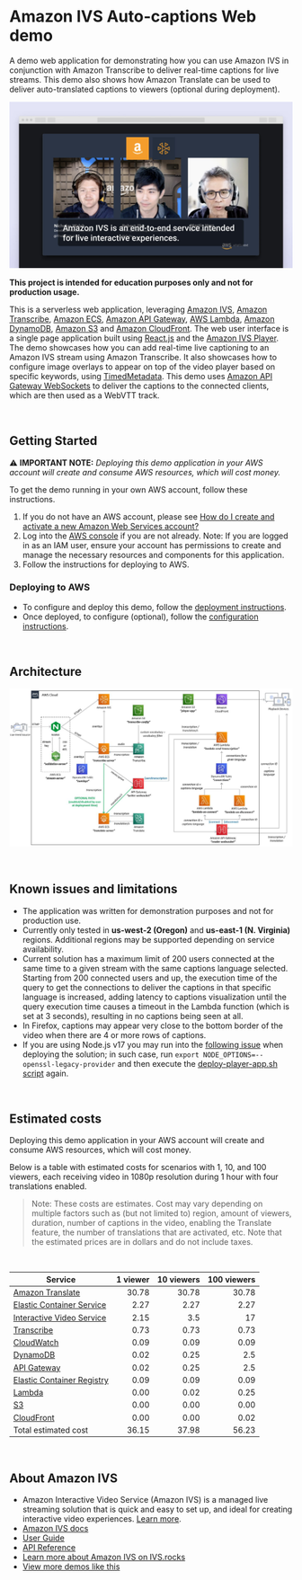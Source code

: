 # Amazon IVS Auto-captions Web demo

A demo web application for demonstrating how you can use Amazon IVS in conjunction with Amazon Transcribe to deliver real-time captions for live streams. This demo also shows how Amazon Translate can be used to deliver auto-translated captions to viewers (optional during deployment).

![Auto-captions demo](auto-captions-demo.jpg)

**This project is intended for education purposes only and not for production usage.**

This is a serverless web application, leveraging [Amazon IVS](https://aws.amazon.com/ivs/), [Amazon Transcribe](https://aws.amazon.com/transcribe/), [Amazon ECS](https://aws.amazon.com/ecs/), [Amazon API Gateway](https://aws.amazon.com/api-gateway/), [AWS Lambda](https://aws.amazon.com/lambda/), [Amazon DynamoDB](https://aws.amazon.com/dynamodb), [Amazon S3](https://aws.amazon.com/s3/) and [Amazon CloudFront](https://aws.amazon.com/cloudfront/). The web user interface is a single page application built using [React.js](https://reactjs.org/) and the [Amazon IVS Player](https://docs.aws.amazon.com/ivs/latest/userguide/player.html). The demo showcases how you can add real-time live captioning to an Amazon IVS stream using Amazon Transcribe. It also showcases how to configure image overlays to appear on top of the video player based on specific keywords, using [TimedMetadata](https://docs.aws.amazon.com/ivs/latest/userguide/metadata.html). This demo uses [Amazon API Gateway WebSockets](https://docs.aws.amazon.com/apigateway/latest/developerguide/apigateway-websocket-api.html) to deliver the captions to the connected clients, which are then used as a WebVTT track.

<br>

## Getting Started

⚠️ **IMPORTANT NOTE:** *Deploying this demo application in your AWS account will create and consume AWS resources, which will cost money.*

To get the demo running in your own AWS account, follow these instructions.

1. If you do not have an AWS account, please see [How do I create and activate a new Amazon Web Services account?](https://aws.amazon.com/premiumsupport/knowledge-center/create-and-activate-aws-account/)
2. Log into the [AWS console](https://console.aws.amazon.com/) if you are not already. Note: If you are logged in as an IAM user, ensure your account has permissions to create and manage the necessary resources and components for this application.
3. Follow the instructions for deploying to AWS.

### Deploying to AWS
* To configure and deploy this demo, follow the [deployment instructions](./deployment/README.md).
* Once deployed, to configure (optional), follow the [configuration instructions](./configuration/README.md).


<br>

## Architecture

![architecture](architecture.jpg)

<br>

## Known issues and limitations
* The application was written for demonstration purposes and not for production use.
* Currently only tested in **us-west-2 (Oregon)** and **us-east-1 (N. Virginia)** regions. Additional regions may be supported depending on service availability.
* Current solution has a maximum limit of 200 users connected at the same time to a given stream with the same captions language selected. Starting from 200 connected users and up, the execution time of the query to get the connections to deliver the captions in that specific language is increased, adding latency to captions visualization until the query execution time causes a timeout in the Lambda function (which is set at 3 seconds), resulting in no captions being seen at all.
* In Firefox, captions may appear very close to the bottom border of the video when there are 4 or more rows of captions.
* If you are using Node.js v17 you may run into the [following issue](https://github.com/webpack/webpack/issues/14532) when deploying the solution; in such case, run `export NODE_OPTIONS=--openssl-legacy-provider` and then execute the [deploy-player-app.sh script](./deployment/deploy-player-app.sh) again.

<br>

## Estimated costs
Deploying this demo application in your AWS account will create and consume AWS resources, which will cost money. 

Below is a table with estimated costs for scenarios with 1, 10, and 100 viewers, each receiving video in 1080p resolution during 1 hour with four translations enabled.

> Note: These costs are estimates. Cost may vary depending on multiple factors such as (but not limited to) region, amount of viewers, duration, number of captions in the video, enabling the Translate feature, the number of translations that are activated, etc. Note that the estimated prices are in dollars and do not include taxes.

<br>

| Service                                                              | 1 viewer | 10 viewers | 100 viewers |
| -------------------------------------------------------------------- | -------: | ---------: | ----------: |
| [Amazon Translate](https://aws.amazon.com/translate/pricing/)               |    30.78 |      30.78 |       30.78 |
| [Elastic Container Service](https://aws.amazon.com/fargate/pricing/) |     2.27 |       2.27 |        2.27 |
| [Interactive Video Service](https://aws.amazon.com/ivs/pricing/)     |     2.15 |        3.5 |          17 |
| [Transcribe](https://aws.amazon.com/transcribe/pricing/)             |     0.73 |       0.73 |        0.73 |
| [CloudWatch](https://aws.amazon.com/cloudwatch/pricing/)             |     0.09 |       0.09 |        0.09 |
| [DynamoDB](https://aws.amazon.com/dynamodb/pricing/on-demand/)       |     0.02 |       0.25 |         2.5 |
| [API Gateway](https://aws.amazon.com/api-gateway/pricing/)           |     0.02 |       0.25 |         2.5 |
| [Elastic Container Registry](https://aws.amazon.com/ecr/pricing/)    |     0.09 |       0.09 |        0.09 |
| [Lambda](https://aws.amazon.com/lambda/pricing/)                     |     0.00 |       0.02 |        0.25 |
| [S3](https://aws.amazon.com/s3/pricing/)                             |     0.00 |       0.00 |        0.00 |
| [CloudFront](https://aws.amazon.com/cloudfront/pricing/)             |     0.00 |       0.00 |        0.02 |
| Total estimated cost                                                           |    36.15 |      37.98 |       56.23 |


<br>

## About Amazon IVS
* Amazon Interactive Video Service (Amazon IVS) is a managed live streaming solution that is quick and easy to set up, and ideal for creating interactive video experiences. [Learn more](https://aws.amazon.com/ivs/).
* [Amazon IVS docs](https://docs.aws.amazon.com/ivs/)
* [User Guide](https://docs.aws.amazon.com/ivs/latest/userguide/)
* [API Reference](https://docs.aws.amazon.com/ivs/latest/APIReference/)
* [Learn more about Amazon IVS on IVS.rocks](https://ivs.rocks/)
* [View more demos like this](https://ivs.rocks/examples)